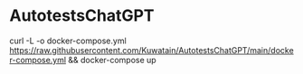 # AutotestsChatGPT
curl -L -o docker-compose.yml https://raw.githubusercontent.com/Kuwatain/AutotestsChatGPT/main/docker-compose.yml && docker-compose up
